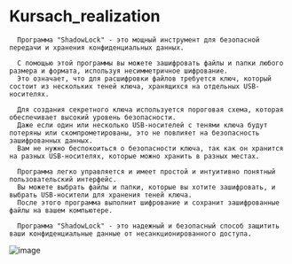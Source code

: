 # Kursach_realization
      Программа "ShadowLock" - это мощный инструмент для безопасной передачи и хранения конфиденциальных данных.

      С помощью этой программы вы можете зашифровать файлы и папки любого размера и формата, используя несимметричное шифрование. 
      Это означает, что для расшифровки файлов требуется ключ, который состоит из нескольких теней ключа, хранящихся на отдельных USB-носителях.

      Для создания секретного ключа используется пороговая схема, которая обеспечивает высокий уровень безопасности. 
      Даже если один или несколько USB-носителей с тенями ключа будут потеряны или скомпрометированы, это не повлияет на безопасность зашифрованных данных. 
      Вам не нужно беспокоиться о безопасности ключа, так как он хранится на разных USB-носителях, которые можно хранить в разных местах.

      Программа легко управляется и имеет простой и интуитивно понятный пользовательский интерфейс. 
      Вы можете выбрать файлы и папки, которые вы хотите зашифровать, и выбрать USB-носители для хранения теней ключа. 
      После этого программа выполнит шифрование и сохранит зашифрованные файлы на вашем компьютере.

      Программа "ShadowLock" - это надежный и безопасный способ защитить ваши конфиденциальные данные от несанкционированного доступа.

![image](https://github.com/roma2121/Kursach_realization/assets/82339399/7b872db9-cd77-4c79-8110-e58dce4714f5)
